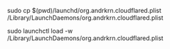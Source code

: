 sudo cp $(pwd)/launchd/org.andrkrn.cloudflared.plist /Library/LaunchDaemons/org.andrkrn.cloudflared.plist

sudo launchctl load -w /Library/LaunchDaemons/org.andrkrn.cloudflared.plist
